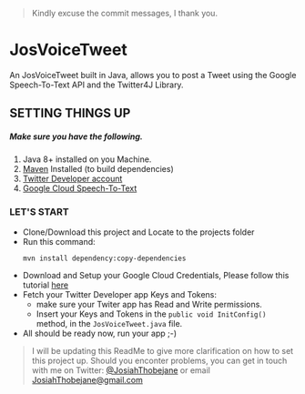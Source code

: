 > Kindly excuse the commit messages, I thank you.

# JosVoiceTweet
An JosVoiceTweet built in Java, allows you to post a Tweet using the Google Speech-To-Text API and the Twitter4J Library.


## SETTING THINGS UP
##### Make sure you have the following.
1. Java 8+ installed on you Machine.
2. [Maven](https://maven.apache.org/install.html) Installed (to build dependencies)
3. [Twitter Developer account](https://developer.twitter.com/en/apps)
4. [Google Cloud Speech-To-Text](https://console.cloud.google.com/apis/library/speech.googleapis.com)

### LET'S START
- Clone/Download this project and Locate to the projects folder
- Run this command:
    ``` 
    mvn install dependency:copy-dependencies 
    ```
- Download and Setup your Google Cloud Credentials, Please follow this tutorial [here](https://cloud.google.com/video-intelligence/docs/common/auth)
- Fetch your Twitter Developer app Keys and Tokens: 
    - make sure your Twiter app has Read and Write permissions.
    - Insert your Keys and Tokens in the `public void InitConfig()` method, in the `JosVoiceTweet.java` file.
- All should be ready now, run your app ;-)
> I will be updating this ReadMe to give more clarification on how to set this project up. Should you enconter problems, you can get in touch with me on Twitter: [@JosiahThobejane](https://twitter.com/josiahthobejane) or email JosiahThobejane@gmail.com
